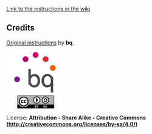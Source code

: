 
[Link to the instructions in the wiki](https://github.com/carlosgs/Cyclone-PCB-Factory/wiki)

Credits
--
[Original instructions](http://diwo.bq.com/como-montar-cyclone-paso-a-paso/) by **bq**.  
![CC-BY-SA](bq-logo-cc-sa-small-150px.png)  
License: **Attribution - Share Alike - Creative Commons (<http://creativecommons.org/licenses/by-sa/4.0/>)**  

